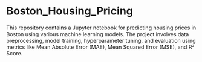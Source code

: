 # Boston_Housing_Pricing
This repository contains a Jupyter notebook for predicting housing prices in Boston using various machine learning models. The project involves data preprocessing, model training, hyperparameter tuning, and evaluation using metrics like Mean Absolute Error (MAE), Mean Squared Error (MSE), and R² Score.
